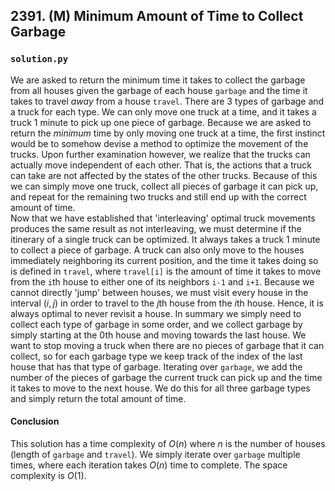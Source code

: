 ## 2391. (M) Minimum Amount of Time to Collect Garbage

### `solution.py`
We are asked to return the minimum time it takes to collect the garbage from all houses given the garbage of each house `garbage` and the time it takes to travel *away* from a house `travel`. There are 3 types of garbage and a truck for each type. We can only move one truck at a time, and it takes a truck 1 minute to pick up one piece of garbage. Because we are asked to return the *minimum* time by only moving one truck at a time, the first instinct would be to somehow devise a method to optimize the movement of the trucks. Upon further examination however, we realize that the trucks can actually move independent of each other. That is, the actions that a truck can take are not affected by the states of the other trucks. Because of this we can simply move one truck, collect all pieces of garbage it can pick up, and repeat for the remaining two trucks and still end up with the correct amount of time.  
Now that we have established that 'interleaving' optimal truck movements produces the same result as not interleaving, we must determine if the itinerary of a single truck can be optimized. It always takes a truck 1 minute to collect a piece of garbage. A truck can also only move to the houses immediately neighboring its current position, and the time it takes doing so is defined in `travel`, where `travel[i]` is the amount of time it takes to move from the `i`th house to either one of its neighbors `i-1` and `i+1`. Because we cannot directly 'jump' between houses, we must visit every house in the interval $(i, j)$ in order to travel to the $j$th house from the $i$th house. Hence, it is always optimal to never revisit a house. In summary we simply need to collect each type of garbage in some order, and we collect garbage by simply starting at the 0th house and moving towards the last house. We want to stop moving a truck when there are no pieces of garbage that it can collect, so for each garbage type we keep track of the index of the last house that has that type of garbage. Iterating over `garbage`, we add the number of the pieces of garbage the current truck can pick up and the time it takes to move to the next house. We do this for all three garbage types and simply return the total amount of time.  

#### Conclusion
This solution has a time complexity of $O(n)$ where $n$ is the number of houses (length of `garbage` and `travel`). We simply iterate over `garbage` multiple times, where each iteration takes $O(n)$ time to complete. The space complexity is $O(1)$.  
  

